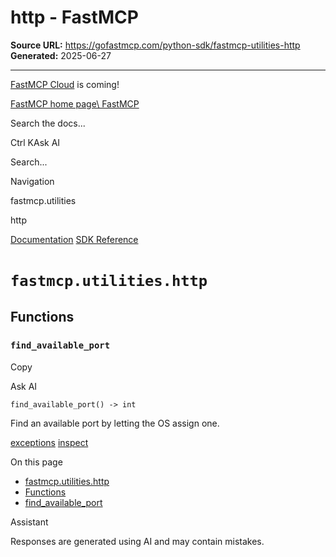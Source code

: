 # http - FastMCP

**Source URL:** https://gofastmcp.com/python-sdk/fastmcp-utilities-http
**Generated:** 2025-06-27

---

[FastMCP Cloud](https://fastmcp.link/x0Kyhy2) is coming!

[FastMCP home page\\
FastMCP](https://gofastmcp.com/)

Search the docs...

Ctrl KAsk AI

Search...

Navigation

fastmcp.utilities

http

[Documentation](https://gofastmcp.com/getting-started/welcome) [SDK Reference](https://gofastmcp.com/python-sdk/fastmcp-exceptions)

# [​](https://gofastmcp.com/python-sdk/fastmcp-utilities-http\#fastmcp-utilities-http)  `fastmcp.utilities.http`

## [​](https://gofastmcp.com/python-sdk/fastmcp-utilities-http\#functions)  Functions

### [​](https://gofastmcp.com/python-sdk/fastmcp-utilities-http\#find-available-port)  `find_available_port`

Copy

Ask AI

```
find_available_port() -> int

```

Find an available port by letting the OS assign one.

[exceptions](https://gofastmcp.com/python-sdk/fastmcp-utilities-exceptions) [inspect](https://gofastmcp.com/python-sdk/fastmcp-utilities-inspect)

On this page

- [fastmcp.utilities.http](https://gofastmcp.com/python-sdk/fastmcp-utilities-http#fastmcp-utilities-http)
- [Functions](https://gofastmcp.com/python-sdk/fastmcp-utilities-http#functions)
- [find\_available\_port](https://gofastmcp.com/python-sdk/fastmcp-utilities-http#find-available-port)

Assistant

Responses are generated using AI and may contain mistakes.